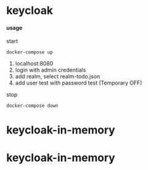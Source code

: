 # keycloak

#### usage

start
```  
docker-compose up
```

1. localhost:8080
1. login with admin credentials
1. add realm, select realm-todo.json
1. add user test with password test (Temporary OFF)

stop
```  
docker-compose down
```

# keycloak-in-memory
# keycloak-in-memory
